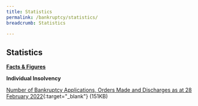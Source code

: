 ```yaml
---
title: Statistics
permalink: /bankruptcy/statistics/
breadcrumb: Statistics

---
```



Statistics
---

<u><b>Facts & Figures</b></u>

**Individual Insolvency**

[Number of Bankruptcy Applications, Orders Made and Discharges as at 28 February 2022](/files/NumberofBankruptcyApplicationsOrdersMadeandDischarges(Feb2022).pdf/){:target="_blank"} (151KB)
